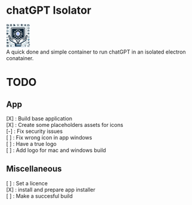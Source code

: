 # chatGPT Isolator
![GPTIsolator_64x64.png](assets%2Flogo%2FGPTIsolator_64x64.png)  
A quick done and simple container to run chatGPT in an isolated electron conatainer.

# TODO

## App

[X] : Build base application  
[X] : Create some placeholders assets for icons  
[-] : Fix security issues  
[ ] : Fix wrong icon in app windows  
[ ] : Have a true logo  
[ ] : Add logo for mac and windows build

## Miscellaneous 

[ ] : Set a licence  
[X] : install and prepare app installer  
[ ] : Make a succesful build  
